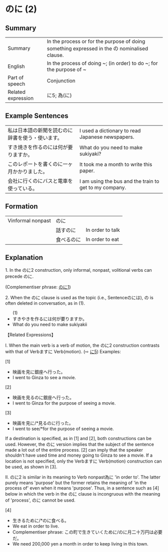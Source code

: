 # のに (2)

## Summary

<table><tr>   <td>Summary</td>   <td>In the process or for the purpose of doing something expressed in the の nominalised clause.</td></tr><tr>   <td>English</td>   <td>In the process of doing ~; (in order) to do ~; for the purpose of ~</td></tr><tr>   <td>Part of speech</td>   <td>Conjunction</td></tr><tr>   <td>Related expression</td>   <td>に5; 為(に)</td></tr></table>

## Example Sentences

<table><tr>   <td>私は日本語の新聞を読むのに辞書を使う・使います。</td>   <td>I used a dictionary to read Japanese newspapers.</td></tr><tr>   <td>すき焼きを作るのには何が要りますか。</td>   <td>What do you need to make sukiyaki?</td></tr><tr>   <td>このレポートを書くのに一ヶ月かかりました。</td>   <td>It took me a month to write this paper.</td></tr><tr>   <td>会社に行くのにバスと電車を使っている。</td>   <td>I am using the bus and the train to get to my company.</td></tr></table>

## Formation

<table class="table"> <tbody><tr class="tr head"> <td class="td"><span class="bold"><span>Vinformal nonpast</span></span></td> <td class="td"><span class="concept">のに</span> </td> <td class="td"><span>&nbsp;</span></td> </tr> <tr class="tr"> <td class="td"><span>&nbsp;</span></td> <td class="td"><span>話す<span class="concept">のに</span></span> </td> <td class="td"><span>In    order to talk</span></td> </tr> <tr class="tr"> <td class="td"><span>&nbsp;</span></td> <td class="td"><span>食べる<span class="concept">のに</span></span> </td> <td class="td"><span>In    order to eat</span></td> </tr></tbody></table>

## Explanation

<p>1. In the <span class="cloze">のに</span>2 construction, only informal, nonpast, volitional verbs can precede <span class="cloze">のに</span>. </p>  <p>(Complementiser phrase: <a href="#㊦ のに (1)">のに1</a>)</p>  <p>2. When the <span class="cloze">のに</span> clause is used as the topic (i.e., Sentence<span class="cloze">のに</span>は), <span class="cloze">の</span> is often deleted in conversation, as in (1).</p>  <ul>(1) <li>すきやきを作る<span class="cloze">に</span>は何が要りますか。</li> <li>What do you need to make sukiyakii</li> </ul>  <p>【Related Expressions】</p>  <p>I. When the main verb is a verb of motion, the <span class="cloze">のに</span>2 construction contrasts with that of Verbますに Verb(motion). (⇨ <a href="#㊦ に (5)">に5</a>) Examples:</p>  <p>[1]</p>  <ul> <li>映画を見に銀座へ行った。</li> <li>I went to Ginza to see a movie.</li> </ul>  <p>[2]</p>  <ul> <li>映画を見る<span class="cloze">のに</span>銀座へ行った。</li> <li>I went to Ginza for the purpose of seeing a movie.</li> </ul>  <p>[3]</p>  <ul> <li>映画を見に/*見る<span class="cloze">のに</span>行った。</li> <li>I went to see/*for the purpose of seeing a movie.</li> </ul>  <p>If a destination is specified, as in [1] and [2], both constructions can be used. However, the <span class="cloze">のに</span> version implies that the subject of the sentence made a lot out of the entire process. [2] can imply that the speaker shouldn't have used time and money going to Ginza to see a movie. If a location is not specified, only the Verbますに Verb(motion) construction can be used, as shown in [3].</p>  <p>II. <span class="cloze">のに</span>2 is similar in its meaning to Verb nonpast為に 'in order to'. The latter purely means 'purpose' but the former retains the meaning of 'in the process of' even when it means 'purpose'. Thus, in a sentence such as [4] below in which the verb in the <span class="cloze">のに</span> clause is incongruous with the meaning of 'process', <span class="cloze">のに</span> cannot be used.</p>  <p>[4]</p>  <ul> <li>生きるために/*<span class="cloze">のに</span>食べる。</li> <li>We eat in order to live.</li> <div class="divide"></div> <li>Complementiser phrase: この町で生きていくために/<span class="cloze">のに</span>月二十万円は必要だ。</li> <li>We need 200,000 yen a month in order to keep living in this town.</li> </ul>

